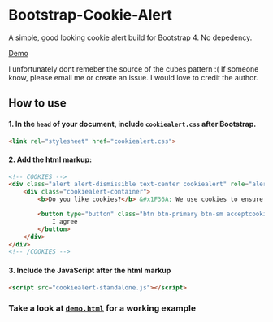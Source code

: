 # Bootstrap-Cookie-Alert
A simple, good looking cookie alert build for Bootstrap 4. No depedency.

[Demo](https://wruczek.github.io/Bootstrap-Cookie-Alert/demo)

I unfortunately dont remeber the source of the cubes pattern :(
If someone know, please email me or create an issue. I would love to credit the author.


## How to use
#### 1. In the `head` of your document, include `cookiealert.css` **after Bootstrap**.
```html
<link rel="stylesheet" href="cookiealert.css">
```

#### 2. Add the html markup:
```html
<!-- COOKIES -->
<div class="alert alert-dismissible text-center cookiealert" role="alert">
    <div class="cookiealert-container">
        <b>Do you like cookies?</b> &#x1F36A; We use cookies to ensure you get the best experience on our website. <a href="http://cookiesandyou.com/" target="_blank">Learn more</a>

        <button type="button" class="btn btn-primary btn-sm acceptcookies" aria-label="Close">
            I agree
        </button>
    </div>
</div>
<!-- /COOKIES -->
```

#### 3. Include the JavaScript after the html markup
```html
<script src="cookiealert-standalone.js"></script>
```

### Take a look at [`demo.html`](https://github.com/Wruczek/Bootstrap-Cookie-Alert/blob/gh-pages/demo.html) for a working example
